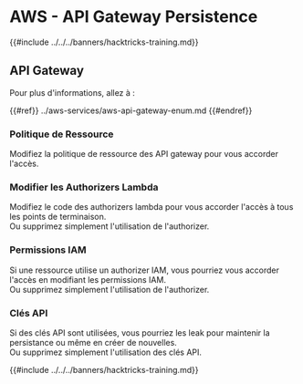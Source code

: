 # AWS - API Gateway Persistence

{{#include ../../../banners/hacktricks-training.md}}

## API Gateway

Pour plus d'informations, allez à :

{{#ref}}
../aws-services/aws-api-gateway-enum.md
{{#endref}}

### Politique de Ressource

Modifiez la politique de ressource des API gateway pour vous accorder l'accès.

### Modifier les Authorizers Lambda

Modifiez le code des authorizers lambda pour vous accorder l'accès à tous les points de terminaison.\
Ou supprimez simplement l'utilisation de l'authorizer.

### Permissions IAM

Si une ressource utilise un authorizer IAM, vous pourriez vous accorder l'accès en modifiant les permissions IAM.\
Ou supprimez simplement l'utilisation de l'authorizer.

### Clés API

Si des clés API sont utilisées, vous pourriez les leak pour maintenir la persistance ou même en créer de nouvelles.\
Ou supprimez simplement l'utilisation des clés API.

{{#include ../../../banners/hacktricks-training.md}}
